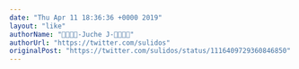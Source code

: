 ```yaml
---
date: "Thu Apr 11 18:36:36 +0000 2019"
layout: "like"
authorName: "🚩✊🏻🔮-Juche J-🔮✊🏿🏴"
authorUrl: "https://twitter.com/sulidos"
originalPost: "https://twitter.com/sulidos/status/1116409729360846850"
---
```

